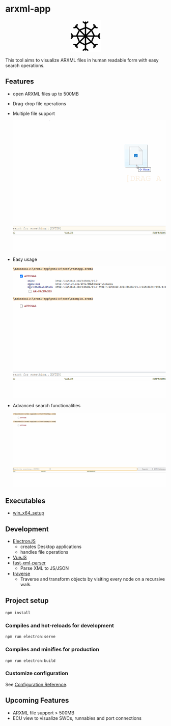 # arxml-app
<p align="center">
    <img src = "./src/assets/icon.png" width="100">
</p>
This tool aims to visualize ARXML files in human readable form with easy search operations.

## Features
* open ARXML files up to 500MB
* Drag-drop file operations
* Multiple file support

    ![multiple-file](./public/gif/drag-drop.gif)

* Easy usage

    ![simple-usage](./public/gif/simple-usage.gif)

* Advanced search functionalities

    ![](./public/gif/simple-search.gif)

## Executables
* [win_x64_setup](./dist/arxmlviewer_setup_win_x64.exe)

## Development
* [ElectronJS](https://www.electronjs.org/)
    * creates Desktop applications 
    * handles file operations
* [VueJS](https://vuejs.org/)
* [fast-xml-parser](https://www.npmjs.com/package/fast-xml-parser)
    * Parse XML to JS/JSON  
* [traverse](https://www.npmjs.com/package/traverse)
    * Traverse and transform objects by visiting every node on a recursive walk.

## Project setup
```
npm install
```

### Compiles and hot-reloads for development
```
npm run electron:serve
```

### Compiles and minifies for production
```
npm run electron:build
```

### Customize configuration
See [Configuration Reference](https://cli.vuejs.org/config/).

## Upcoming Features
* ARXML file support > 500MB
* ECU view to visualize SWCs, runnables and port connections
